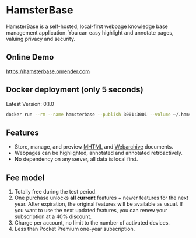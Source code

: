 # HamsterBase

HamsterBase is a self-hosted, local-first webpage knowledge base management application. You can easy highlight and annotate pages, valuing privacy and security.

## Online Demo

https://hamsterbase.onrender.com

## Docker deployment (only 5 seconds)

Latest Version: 0.1.0

```bash
docker run --rm --name hamsterbase --publish 3001:3001 --volume ~/.hamsterbase/data:/app/data hamsterbase/hamsterbase:0.1.0
```

## Features

- Store, manage, and preview [MHTML](https://en.wikipedia.org/wiki/MHTML) and [Webarchive](https://en.wikipedia.org/wiki/Webarchive) documents.
- Webpages can be highlighted, annotated and annotated retroactively.
- No dependency on any server, all data is local first.

## Fee model

1. Totally free during the test period.
1. One purchase unlocks **all current** features + newer features for the next year. After expiration, the original features will be available as usual. If you want to use the next updated features, you can renew your subscription at a 40% discount.
1. Charge per account, no limit to the number of activated devices.
1. Less than Pocket Premium one-year subscription.
